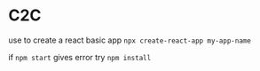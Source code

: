 # C2C

use to create a react basic app `npx create-react-app my-app-name`

if `npm start` gives error
try `npm install`